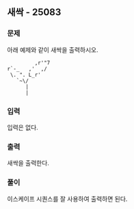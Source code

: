 ## 새싹 - 25083

### 문제

아래 예제와 같이 새싹을 출력하시오.

```text
         ,r'"7
r`-_   ,'  ,/
 \. ". L_r'
   `~\/
      |
      |
```

### 입력

입력은 없다.

### 출력

새싹을 출력한다.

### 풀이

이스케이프 시퀀스를 잘 사용하여 출력하면 된다.
